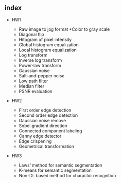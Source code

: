 ## index

* HW1
  * Raw image to jpg format
  *Color to gray scale
  * Diagonal flip
  * Hitogram of pixel intensity
  * Global histogram equalization
  * Local histogram equalization
  * Log transform
  * Inverse log transform
  * Power-law transform
  * Gaussian noise
  * Salt-and-pepper noise
  * Low path filter
  * Median filter
  * PSNR evaluation
  
* HW2
  * First order edge detection
  * Second order edge detection
  * Gaussian noise remove
  * Sobel gradient direction
  * Connected component labeling
  * Canny edge detector
  * Edge crispening
  * Geometrical transformation
  
* HW3
  * Laws' method for semantic segmentation
  * K-means for semantic segmentation
  * Non-DL based method for charactor recognition
 
  
